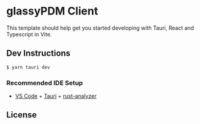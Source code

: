 # glassyPDM Client

This template should help get you started developing with Tauri, React and Typescript in Vite.
## Dev Instructions
```bash
$ yarn tauri dev
```
### Recommended IDE Setup

- [VS Code](https://code.visualstudio.com/) + [Tauri](https://marketplace.visualstudio.com/items?itemName=tauri-apps.tauri-vscode) + [rust-analyzer](https://marketplace.visualstudio.com/items?itemName=rust-lang.rust-analyzer)

## License
